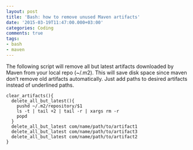 ```yaml
---
layout: post
title: 'Bash: how to remove unused Maven artifacts'
date: '2015-03-19T11:47:00.000+03:00'
categories: Coding
comments: true
tags:
- bash
- maven
---
```


The following script will remove all but latest artifacts downloaded by Maven from your local repo (~/.m2). This will save disk space since maven don’t remove old artifacts automatically. Just add paths to desired artifacts instead of underlined paths.

	clear_artifacts(){
	  delete_all_but_latest(){
		pushd ~/.m2/repository/$1
		ls -t | tail +2 | tail -r | xargs rm -r
		popd
	  }
	  delete_all_but_latest com/name/path/to/artifact1
	  delete_all_but_latest com/name/path/to/artifact3
	  delete_all_but_latest com/name/path/to/artifact2
	}